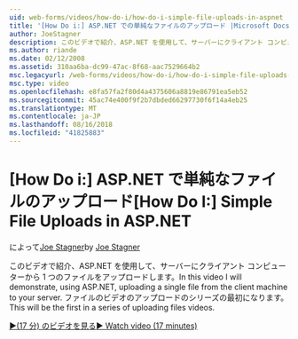 ```yaml
---
uid: web-forms/videos/how-do-i/how-do-i-simple-file-uploads-in-aspnet
title: '[How Do i:] ASP.NET での単純なファイルのアップロード |Microsoft Docs'
author: JoeStagner
description: このビデオで紹介、ASP.NET を使用して、サーバーにクライアント コンピューターから 1 つのファイルをアップロードします。 これはアップロードのシリーズの最初になります.
ms.author: riande
ms.date: 02/12/2008
ms.assetid: 310aa6ba-dc99-47ac-8f68-aac7529664b2
msc.legacyurl: /web-forms/videos/how-do-i/how-do-i-simple-file-uploads-in-aspnet
msc.type: video
ms.openlocfilehash: e8fa57fa2f80d4a4375606a8819e86791ea5eb52
ms.sourcegitcommit: 45ac74e400f9f2b7dbded66297730f6f14a4eb25
ms.translationtype: MT
ms.contentlocale: ja-JP
ms.lasthandoff: 08/16/2018
ms.locfileid: "41825883"
---
```

<a name="how-do-i--simple-file-uploads-in-aspnet"></a><span data-ttu-id="41aa2-104">[How Do i:] ASP.NET で単純なファイルのアップロード</span><span class="sxs-lookup"><span data-stu-id="41aa2-104">[How Do I:]  Simple File Uploads in ASP.NET</span></span>
====================
<span data-ttu-id="41aa2-105">によって[Joe Stagner](https://github.com/JoeStagner)</span><span class="sxs-lookup"><span data-stu-id="41aa2-105">by [Joe Stagner](https://github.com/JoeStagner)</span></span>

<span data-ttu-id="41aa2-106">このビデオで紹介、ASP.NET を使用して、サーバーにクライアント コンピューターから 1 つのファイルをアップロードします。</span><span class="sxs-lookup"><span data-stu-id="41aa2-106">In this video I will demonstrate, using ASP.NET, uploading a single file from the client machine to your server.</span></span> <span data-ttu-id="41aa2-107">ファイルのビデオのアップロードのシリーズの最初になります。</span><span class="sxs-lookup"><span data-stu-id="41aa2-107">This will be the first in a series of uploading files videos.</span></span>

[<span data-ttu-id="41aa2-108">&#9654;(17 分) のビデオを見る</span><span class="sxs-lookup"><span data-stu-id="41aa2-108">&#9654; Watch video (17 minutes)</span></span>](https://channel9.msdn.com/Blogs/ASP-NET-Site-Videos/how-do-i-simple-file-uploads-in-aspnet)

